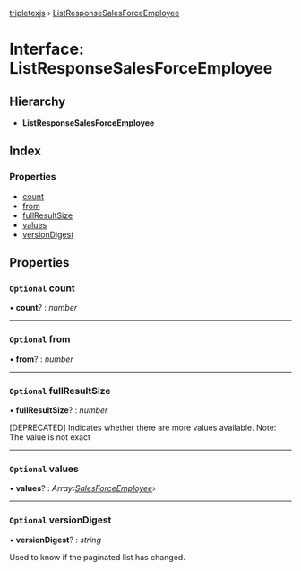 [tripletexjs](../README.md) › [ListResponseSalesForceEmployee](listresponsesalesforceemployee.md)

# Interface: ListResponseSalesForceEmployee

## Hierarchy

* **ListResponseSalesForceEmployee**

## Index

### Properties

* [count](listresponsesalesforceemployee.md#optional-count)
* [from](listresponsesalesforceemployee.md#optional-from)
* [fullResultSize](listresponsesalesforceemployee.md#optional-fullresultsize)
* [values](listresponsesalesforceemployee.md#optional-values)
* [versionDigest](listresponsesalesforceemployee.md#optional-versiondigest)

## Properties

### `Optional` count

• **count**? : *number*

___

### `Optional` from

• **from**? : *number*

___

### `Optional` fullResultSize

• **fullResultSize**? : *number*

[DEPRECATED] Indicates whether there are more values available. Note: The value is not exact

___

### `Optional` values

• **values**? : *Array‹[SalesForceEmployee](salesforceemployee.md)›*

___

### `Optional` versionDigest

• **versionDigest**? : *string*

Used to know if the paginated list has changed.
